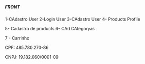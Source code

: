 

#####  FRONT

1-CAdastro User
2-Login User
3-CAdastro User
4- Products Profile

5- Cadastro de products
6- CAd CAtegoryas

7 - Carrinho

CPF: 485.780.270-86

CNPJ: 19.182.060/0001-09